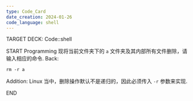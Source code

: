 ```yaml
---
type: Code_Card
date_creation: 2024-01-26
code_language: shell
---
```


TARGET DECK: Code::shell

START
Programming
现将当前文件夹下的 `a` 文件夹及其内部所有文件删除，请输入相应的命令.
Back: 
```shell
rm -r a
```
Addition: 
Linux 当中，删除操作默认不是递归的，因此必须传入 `-r` 参数来实现.
<!--ID: 1706250491940-->
END